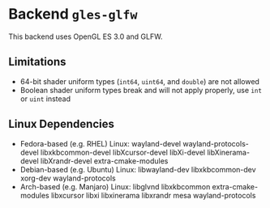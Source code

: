 # Backend `gles-glfw`

This backend uses OpenGL ES 3.0 and GLFW.

## Limitations
* 64-bit shader uniform types (`int64`, `uint64`, and `double`) are not allowed
* Boolean shader uniform types break and will not apply properly, use `int` or `uint` instead

## Linux Dependencies
* Fedora-based (e.g. RHEL) Linux: wayland-devel wayland-protocols-devel libxkbcommon-devel libXcursor-devel libXi-devel libXinerama-devel libXrandr-devel extra-cmake-modules
* Debian-based (e.g. Ubuntu) Linux: libwayland-dev libxkbcommon-dev xorg-dev wayland-protocols
* Arch-based (e.g. Manjaro) Linux: libglvnd libxkbcommon extra-cmake-modules libxcursor libxi libxinerama libxrandr mesa wayland-protocols
